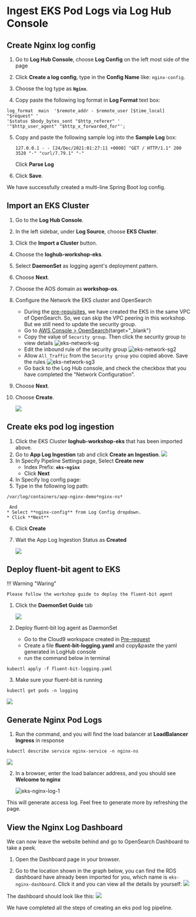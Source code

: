 # Ingest EKS Pod Logs via Log Hub Console

## Create Nginx log config

1. Go to **Log Hub Console**, choose **Log Config** on the left most side of the page

2. Click **Create a log config**, type in the **Config Name** like: `nginx-config`.

3. Choose the log type as **`Nginx`**.

4. Copy paste the following log format in **Log Format** text box: 
```
log_format  main  '$remote_addr - $remote_user [$time_local] "$request" '
'$status $body_bytes_sent "$http_referer" '
'"$http_user_agent" "$http_x_forwarded_for"';
```

5. Copy and paste the following sample log into the **Sample Log** box:
     ```
     127.0.0.1 - - [24/Dec/2021:01:27:11 +0000] "GET / HTTP/1.1" 200 3520 "-" "curl/7.79.1" "-"
     ```
     Click **Parse Log**

5. Click **Save**.

We have successfully created a multi-line Spring Boot log config.

## Import an EKS Cluster

1. Go to the **Log Hub Console**.
2. In the left sidebar, under **Log Source**, choose **EKS Cluster**.
3. Click the **Import a Cluster** button.
4. Choose the **loghub-workshop-eks**.
5. Select **DaemonSet** as logging agent's deployment pattern. 
6. Choose **Next**.
7. Choose the AOS domain as **workshop-os**.
8. Configure the Network the EKS cluster and OpenSearch
    - During the [pre-requisites](../deployment/create-eks.md), we have created the EKS in the same VPC of OpenSearch. So, we can skip the VPC peering in this workshop. But we still need to update the security group.
    - Go to [AWS Console > OpenSearch](https://us-east-1.console.aws.amazon.com/esv3/home?region=us-east-1#opensearch/domains/workshop-os){target="_blank"}
    - Copy the value of `Security group`. Then click the security group to view details
          ![eks-network-sg](../../images/workshop/eks-network-sg.png)
    - Edit the inbound rule of the security group
          ![eks-network-sg2](../../images/workshop/eks-network-sg2.png)
    - Allow `All Traffic` from the `Security group` you copied above. Save the rules
          ![eks-network-sg3](../../images/workshop/eks-network-sg3.png)
    - Go back to the Log Hub console, and check the checkbox that you have completed the "Network Configuration".
9. Choose **Next**.
10. Choose **Create**.

    ![](../../images/workshop/eks-log-import.png)

## Create eks pod log ingestion
1. Click the EKS Cluster **loghub-workshop-eks** that has been imported above.
2. Go to **App Log Ingestion** tab and click **Create an Ingestion**.
![](../../images/workshop/eks-ingestion-1.png)
3. In Specify Pipeline Settings page, Select **Create new**
    * Index Prefix: **`eks-nginx`**
    * Click **Next**
4. In Specify log config page:
5. Type in the following log path:
```
/var/log/containers/app-nginx-demo*nginx-ns*
```
     And 
    * Select **nginx-config** from Log Config dropdown.
    * Click **Next**
6. Click **Create**
7. Wait the App Log Ingestion Status as **Created**

    ![](../../images/workshop/eks-ingestion-2.png)


## Deploy fluent-bit agent to EKS
!!! Warning "Waring"

    Please follow the workshop guide to deploy the fluent-bit agent

1. Click the **DaemonSet Guide** tab

    ![](../../images/workshop/eks-fluent-bit-1.png)

2. Deploy fluent-bit log agent as DaemonSet
    * Go to the Cloud9 workspace created in [Pre-request](../deployment/create-eks.md#create-a-workspace)
    * Create a file **fluent-bit-logging.yaml** and copy&paste the yaml generated in LogHub console
    * run the command below in terminal
```commandline
kubectl apply -f fluent-bit-logging.yaml
```
3. Make sure your fluent-bit is running
```commandline
kubectl get pods -n logging
```
![](../../images/workshop/eks-fluent-bit-2.png)

## Generate Nginx Pod Logs

1. Run the command, and you will find the load balancer at **LoadBalancer Ingress** in response
```commandline
kubectl describe service nginx-service -n nginx-ns
```
   ![](../../images/workshop/eks-generatelog-1.png)

2. In a browser, enter the load balancer address, and you should see **Welcome to nginx**

    ![eks-nginx-log-1](../../images/workshop/eks-nginx-log-1.png)

This will generate access log. Feel free to generate more by refreshing the page.

## View the Nginx Log Dashboard

We can now leave the website behind and go to OpenSearch Dashboard to take a peek.

1. Open the Dashboard page in your browser.

2. Go to the location shown in the graph below, you can find the RDS dashboard have already been imported for you, which name is `eks-nginx-dashboard`. Click it and you can view all the details by yourself:
![](../../images/workshop/view-dashboard.png)

The dashboard should look like this:
![](../../images/workshop/eks-nginx-dashboard.png)

We have completed all the steps of creating an eks pod log pipeline.